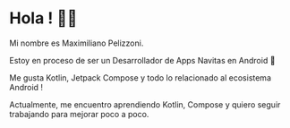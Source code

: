 # Hola ! 👋😀

Mi nombre es Maximiliano Pelizzoni.

Estoy en proceso de ser un Desarrollador de Apps Navitas en Android 📱

Me gusta Kotlin, Jetpack Compose y todo lo relacionado al ecosistema Android !

Actualmente, me encuentro aprendiendo Kotlin, Compose y quiero seguir trabajando para mejorar poco a poco.
